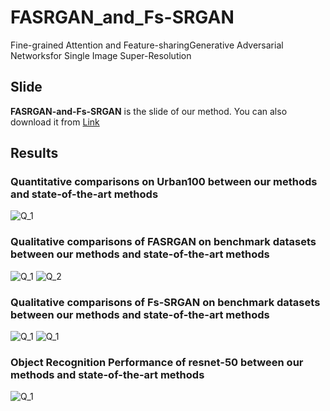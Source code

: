 # FASRGAN_and_Fs-SRGAN
Fine-grained Attention and Feature-sharingGenerative Adversarial Networksfor Single Image Super-Resolution

## Slide 
**FASRGAN-and-Fs-SRGAN** is the slide of our method. You can also download it from [Link](https://github.com/Rainyfish/FASRGAN_and_Fs-SRGAN/blob/master/FASRGAN-and-Fs-SRGAN.pptx)


## Results
### Quantitative comparisons on Urban100 between our methods and state-of-the-art methods
![Q_1](https://github.com/Rainyfish/FASRGAN_and_Fs-SRGAN/blob/master/Figure/PI_RMSE.png)

###  Qualitative comparisons of FASRGAN on benchmark datasets between our methods and state-of-the-art methods
![Q_1](https://github.com/Rainyfish/FASRGAN_and_Fs-SRGAN/blob/master/Figure/FASRGAN-comparison-1.png)
![Q_2](https://github.com/Rainyfish/FASRGAN_and_Fs-SRGAN/blob/master/Figure/FASRGAN-comparison-2.png)

### Qualitative comparisons of Fs-SRGAN on benchmark datasets between our methods and state-of-the-art methods
![Q_1](https://github.com/Rainyfish/FASRGAN_and_Fs-SRGAN/blob/master/Figure/FsSRGAN-comparison-1.png)
![Q_1](https://github.com/Rainyfish/FASRGAN_and_Fs-SRGAN/blob/master/Figure/FsSRGAN-comparison-2.png)

### Object Recognition Performance of resnet-50 between our methods and state-of-the-art methods
![Q_1](https://github.com/Rainyfish/FASRGAN_and_Fs-SRGAN/blob/master/Figure/resnet-50.png)




